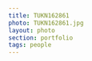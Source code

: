 ```yaml
--- 
title: TUKN162861 
photo: TUKN162861.jpg 
layout: photo 
section: portfolio 
tags: people 
---  
```

  
